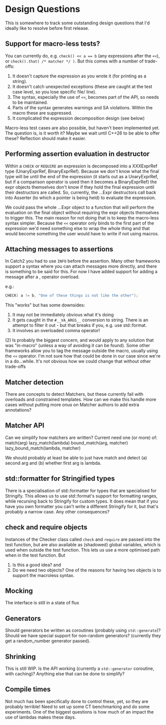 # Design Questions

This is somewhere to track some outstanding design questions that I'd ideally like to resolve before first release.

## Support for macro-less tests?
You can currently do, e.g. `check() << a == b` (any expressions after the `<<`), or `check().that( /* matcher */ )`.
But this comes with a number of trade-offs:
1. It doesn't capture the expression as you wrote it (for printing as  a string).
2. It doesn't catch unexpected exceptions (these are caught at the test case level, so you lose specific file/ line).
3. The syntax, especially the use of `<<`, becomes part of the API, so needs to be maintained.
4. Parts of the syntax generates warnings and SA violations. Within the macro these are suppressed.
5. It complicated the expression decomposition design (see below)

Macro-less test cases are also possible, but haven't been implemented yet.
The question is, is it worth it? Maybe we wait until C++26 to be able to offer these? 
Reflection should make it easier.

## Performing assertion evaluation in destructor

Within a `CHECK` or `REQUIRE` an expression is decomposed into a XXXExprRef type (UnaryExprRef, BinaryExprRef).
Because we don't know what the final type will be until the end of the expression (it starts out as a UnaryExprRef,
but if a comparison operator is used then it becomes a BinaryExprRef) the expr objects themselves don't know if they
hold the final expression until their destructors are called.
So, currently, the ...Expr destructors call back into Asserter (to which a pointer is being held) to evaluate the expression.

We could pass the whole ...Expr object to a function that will perform the evaluation on the final object without requiring the
expr objects themselves to trigger this. The main reason for not doing that is to keep the macro-less syntax simpler.
Because the `<<` operator only binds to the first part of the expression we'd need something else to wrap the whole thing
and that would become something the user would have to write if not using macros.

## Attaching messages to assertions

In Catch2 you had to use `INFO` before the assertion.
Many other frameworks support a syntax where you can attach messages more directly, and there is something to be said for this.
For now I have added support for adding a message after a , operator overload.

e.g.:

```c++
CHECK( a != b, "One of these things is not like the other");
```

This "works" but has some downsides:

1. It may not be immediately obvious what it's doing
2. It gets caught in the `#__VA_ARGS__` conversion to string. There is an attempt to filter it out - but that breaks if you, e.g. use std::format.
3. It involves an overloaded comma operator!

(2) Is probably the biggest concern, and would apply to any solution that was "in-macro" (unless a way of avoiding it can be found).
Some other frameworks allow you to tag the message outside the macro, usually using the `<<` operator.
I'm not sure how that could be done in our case since we're in a do...while. 
It's not obvious how we could change that without other trade-offs

## Matcher detection

There are concepts to detect Matchers, but these currently fail with overloads and constrained templates.
How can we make this handle more cases without putting more onus on Matcher authors to add extra annotations?

## Matcher API

Can we simplify how matchers are written? Current need one (or more) of:
    match(arg)
    lazy_match(lambda)
    bound_match(arg, matcher)
    lazy_bound_match(lambda, matcher)

We should probably at least be able to just have match and detect (a) second arg and (b) whether first arg is lambda.


## std::formatter for Stringified types

There is a specialisation of std::formatter for types that are specialised for Stringify.
This allows us to use std::format's support for formatting ranges, while recursing back to Stringify for custom types.
It does mean that if you have you own formatter you can't write a different Stringify for it, but that's probably a narrow case.
Any other consequences?

## check and require objects

Instances of the Checker class called `check` and `require` are passed into the test function, 
but are also available as (shadowed) global variables, which is used when outside the test function.
This lets us use a more optimised path when in the test function. But
1. Is this a good idea? and
2. Do we need two objects?
One of the reasons for having two objects is to support the macroless syntax.

## Mocking

The interface is still in a state of flux

## Generators

Should generators be written as coroutines (probably using `std::generate`)?
Should we have special support for non-random generators? (currently they get a random_number generator passed).

## Shrinking

This is still WIP. Is the API working (currently a `std::generator` coroutine, with caching)?
Anything else that can be done to simplify?

## Compile times

Not much has been specifically done to control these, yet, so they are probably terrible!
Need to set up some CT benchmarking and do some experiments.
One of the biggest questions is how much of an impact the use of lambdas makes these days.

